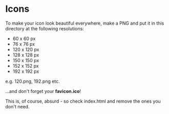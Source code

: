 # Icons

To make your icon look beautiful everywhere, make a PNG and put it in this directory at the following resolutions:

* 60 x 60 px
* 76 x 76 px
* 120 x 120 px
* 128 x 128 px
* 150 x 150 px
* 152 x 152 px
* 192 x 192 px

e.g. 120.png, 192.png etc.

...and don't forget your **favicon.ico**!

This is, of course, absurd - so check index.html and remove the ones you don't need.
